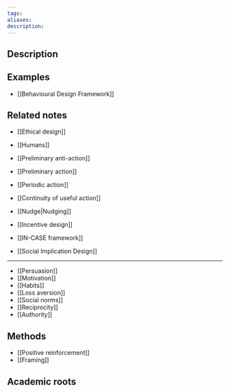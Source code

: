 ```yaml
---
tags: 
aliases: 
description:
---
```


## Description


## Examples 
- [[Behavioural Design Framework]]

## Related notes 
- [[Ethical design]]
- [[Humans]]
- [[Preliminary anti-action]]
- [[Preliminary action]]
- [[Periodic action]]
- [[Continuity of useful action]] 
- [[Nudge|Nudging]]
- [[Incentive design]]
- [[IN-CASE framework]]

-  [[Social Implication Design]]
--- 
- [[Persuasion]]
- [[Motivation]]
- [[Habits]]
- [[Loss aversion]]
- [[Social norms]]
- [[Reciprocity]]
- [[Authority]]


## Methods
- [[Positive reinforcement]]
- [[Framing]]
## Academic roots

